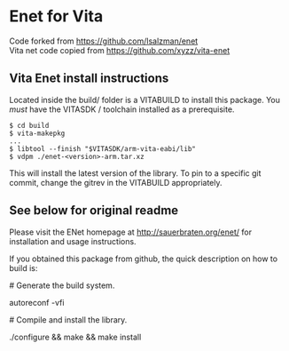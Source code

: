 # Enet for Vita

Code forked from https://github.com/lsalzman/enet <br>
Vita net code copied from https://github.com/xyzz/vita-enet

## Vita Enet install instructions

Located inside the build/ folder is a VITABUILD to install this package.
You *must* have the VITASDK / toolchain installed as a prerequisite.

```
$ cd build
$ vita-makepkg
...
$ libtool --finish "$VITASDK/arm-vita-eabi/lib"
$ vdpm ./enet-<version>-arm.tar.xz
```

This will install the latest version of the library.
To pin to a specific git commit, change the gitrev in the VITABUILD appropriately.

## See below for original readme

Please visit the ENet homepage at http://sauerbraten.org/enet/ for installation
and usage instructions.

If you obtained this package from github, the quick description on how to build
is:

\# Generate the build system.

autoreconf -vfi

\# Compile and install the library.

./configure && make && make install


